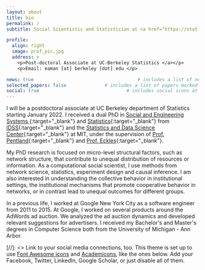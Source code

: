 ```yaml
---
layout: about
title: bio
permalink: /
subtitle: Social Scientistis and Statistician at <a href="https://statistics.berkeley.edu/">UC-Berkeley</a> from <a href="https://idss.mit.edu/">MIT</a>

profile:
  align: right
  image: prof_pic.jpg
  address: >
    <p>Post-doctoral Associate at UC-Berkeley Statistics </a></p>
    <p>Email: eaman [at] berkeley [dot] edu </p>

news: true  									# includes a list of news items
selected_papers: false 				# includes a list of papers marked as "selected={true}"
social: true  								# includes social icons at the bottom of the page
---
```



I will be a postdoctoral associate at UC Berkeley department of Statistics starting
January 2022.  I received a dual PhD in [Social and Engineering Systems
](https://idss.mit.edu/academics/ses_doc/){:target="\_blank"}
and [Statistics](https://stat.mit.edu/academics/idps/){:target="\_blank"}
from [IDSS](https://idss.mit.edu/){:target="\_blank"} and
the [Statistics and Data Science Center](https://stat.mit.edu/){:target="\_blank"}
at MIT, under the supervision of [Prof.  Pentland](https://www.media.mit.edu/people/sandy/overview/){:target="\_blank"}
and [Prof. Eckles](https://www.deaneckles.com/){:target="\_blank"}. 


My PhD research is focused on micro-level structural factors, such as network structure,
that contribute to unequal distribution of resources or information. As a computational
social scientist, I use methods from network science, statistics, experiment design and
causal inference. I am also interested in understanding the collective behavior in
institutional settings, the institutional mechanisms that promote cooperative behavior in
networks, or in contrast lead to unequal outcomes for different groups.

In a previous life, I worked at Google New York City as a software engineer from
2011 to 2015. At Google, I worked on several products around the AdWords ad auction. We
analyzed the ad auction dynamics and developed relevant suggestions for advertisers.
I received my Bachelor's and Master's degrees in Computer Science both from the
University of Michigan - Ann Arbor.


[//]: <> Link to your social media connections, too. This theme is set up to use [Font Awesome icons](http://fortawesome.github.io/Font-Awesome/) and [Academicons](https://jpswalsh.github.io/academicons/), like the ones below. Add your Facebook, Twitter, LinkedIn, Google Scholar, or just disable all of them.

